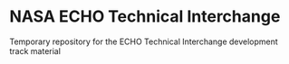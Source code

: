 NASA ECHO Technical Interchange
===============================

Temporary repository for the ECHO Technical Interchange development track material
